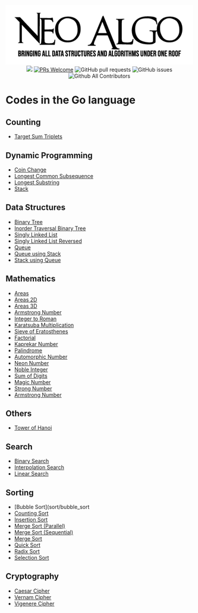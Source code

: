 <p align="center">
    <img src="../img/neo_algo.png"><br>
    <img src="https://img.shields.io/github/license/tesseractcoding/neoalgo?style=flat">
    <a href="http://makeapullrequest.com" target="_blank"><img src="https://img.shields.io/badge/PRs-welcome-brightgreen.svg?style=flat" alt="PRs Welcome"></a>
    <img alt="GitHub pull requests" src="https://img.shields.io/github/issues-pr/tesseractcoding/neoalgo">
    <img alt="GitHub issues" src="https://img.shields.io/github/issues/tesseractcoding/neoalgo">
    <img alt="Github All Contributors" src="https://img.shields.io/github/all-contributors/tesseractcoding/neoalgo">
</p>

# Codes in the Go language
## Counting
- [Target Sum Triplets](cp/target_sum_triplets)

## Dynamic Programming
- [Coin Change](dp/coin_change)
- [Longest Common Subsequence](dp/longest_common_subsequence)
- [Longest Substring](dp/longest_substring)
- [Stack](dp/stack)

## Data Structures
- [Binary Tree](ds/binary_tree)
- [Inorder Traversal Binary Tree](ds/binary_tree/inorder_traversal_binary_tree)
- [Singly Linked List](ds/linked_list/singly_linked_list)
- [Singly Linked List Reversed](ds/linked_list/singly_linked_list_reversed)
- [Queue](ds/queue)
- [Queue using Stack](ds/queue/queue_using_stack)
- [Stack using Queue](ds/stack/stack_using_queue)

## Mathematics
- [Areas](math/areas)
- [Areas 2D](math/areas/2D)
- [Areas 3D](math/areas/3D)
- [Armstrong Number](math/armstrong_number)
- [Integer to Roman](math/integer_to_roman)
- [Karatsuba Multiplication](math/karatsuba_multiplication)
- [Sieve of Eratosthenes](math/sieve_of_eratosthenes)
- [Factorial](math/factorial)
- [Kaprekar Number](math/Kaprekar_Number/kaprekarnumber.go)
- [Palindrome](math/palindrome)
- [Automorphic Number](math/Automorphic_Number/automorphicnumber.go)
- [Neon Number](math/Neon_Number)
- [Noble Integer](math/Noble_Integer)
- [Sum of Digits](math/Sum_of_digits)
- [Magic Number](math/Magic_Number.go)
- [Strong Number](math/Strong_Number)
- [Armstrong Number](math/Armstrong_Number)


## Others
- [Tower of Hanoi](other/tower_of_hanoi)

## Search
- [Binary Search](search/binary_search)
- [Interpolation Search](search/interpolation_search)
- [Linear Search](search/linear_search)

## Sorting
- [Bubble Sort](sort/bubble_sort
- [Counting Sort](sort/counting_sort)
- [Insertion Sort](sort/insertion_sort)
- [Merge Sort (Parallel)](sort/merge_parallel_sort)
- [Merge Sort (Sequential)](sort/merge_sequential_sort)
- [Merge Sort](sort/merge_sort)
- [Quick Sort](sort/quick_sort)
- [Radix Sort](sort/radix_sort)
- [Selection Sort](sort/selection_sort)

## Cryptography
- [Caesar Cipher](cryptography/Caesar_Cipher.go)
- [Vernam Cipher](cryptography/Vernam_Cipher)
- [Vigenere Cipher](cryptography/Vigenere_Cipher)

